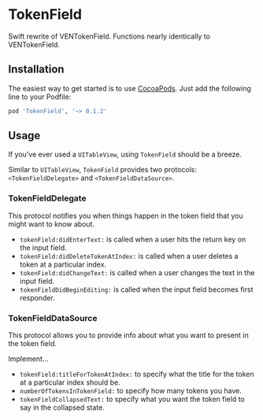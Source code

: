 # TokenField
Swift rewrite of VENTokenField. Functions nearly identically to VENTokenField.

Installation
------------
The easiest way to get started is to use [CocoaPods](http://cocoapods.org/). Just add the following line to your Podfile:

```ruby
pod 'TokenField', '~> 0.1.2'
```

Usage
-----

If you've ever used a ```UITableView```, using ```TokenField``` should be a breeze.

Similar to ```UITableView```, ```TokenField``` provides two protocols: ```<TokenFieldDelegate>``` and ```<TokenFieldDataSource>```.

### TokenFieldDelegate
This protocol notifies you when things happen in the token field that you might want to know about.

* ```tokenField:didEnterText:``` is called when a user hits the return key on the input field.
* ```tokenField:didDeleteTokenAtIndex:``` is called when a user deletes a token at a particular index.
* ```tokenField:didChangeText:``` is called when a user changes the text in the input field.
* ```tokenFieldDidBeginEditing:``` is called when the input field becomes first responder.

### TokenFieldDataSource
This protocol allows you to provide info about what you want to present in the token field.

Implement...
* ```tokenField:titleForTokenAtIndex:``` to specify what the title for the token at a particular index should be.
* ```numberOfTokensInTokenField:``` to specify how many tokens you have.
* ```tokenFieldCollapsedText:``` to specify what you want the token field to say in the collapsed state.
